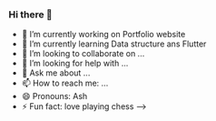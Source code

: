 ### Hi there 👋

- 🔭 I’m currently working on Portfolio website
- 🌱 I’m currently learning Data structure ans Flutter
- 👯 I’m looking to collaborate on ...
- 🤔 I’m looking for help with ...
- 💬 Ask me about ...
- 📫 How to reach me: ...
- 😄 Pronouns: Ash
- ⚡ Fun fact: love playing chess
-->
